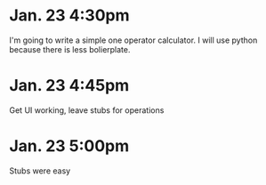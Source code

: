 # Jan. 23 4:30pm
I'm going to write a simple one operator calculator. 
I will use python because there is less bolierplate.

# Jan. 23 4:45pm
Get UI working, leave stubs for operations

# Jan. 23 5:00pm
Stubs were easy
